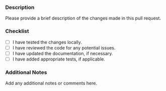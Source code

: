 <!--
Add a gif from here https://giphy.com
-->

![]()

### Description
Please provide a brief description of the changes made in this pull request.

### Checklist
- [ ] I have tested the changes locally.
- [ ] I have reviewed the code for any potential issues.
- [ ] I have updated the documentation, if necessary.
- [ ] I have added appropriate tests, if applicable.

### Additional Notes
Add any additional notes or comments here.
